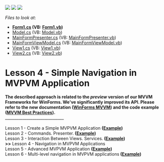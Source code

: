 <!-- default badges list -->
![](https://img.shields.io/endpoint?url=https://codecentral.devexpress.com/api/v1/VersionRange/128615449/14.1.3%2B)
[![](https://img.shields.io/badge/Open_in_DevExpress_Support_Center-FF7200?style=flat-square&logo=DevExpress&logoColor=white)](https://supportcenter.devexpress.com/ticket/details/T136045)
[![](https://img.shields.io/badge/📖_How_to_use_DevExpress_Examples-e9f6fc?style=flat-square)](https://docs.devexpress.com/GeneralInformation/403183)
<!-- default badges end -->
<!-- default file list -->
*Files to look at*:

* **[Form1.cs](./CS/MvpvmNavigation/Form1.cs) (VB: [Form1.vb](./VB/MvpvmNavigation/Form1.vb))**
* [Model.cs](./CS/MvpvmNavigation/Model/Model.cs) (VB: [Model.vb](./VB/MvpvmNavigation/Model/Model.vb))
* [MainFormPresenter.cs](./CS/MvpvmNavigation/Presenter/MainFormPresenter.cs) (VB: [MainFormPresenter.vb](./VB/MvpvmNavigation/Presenter/MainFormPresenter.vb))
* [MainFormViewModel.cs](./CS/MvpvmNavigation/ViewModels/MainFormViewModel.cs) (VB: [MainFormViewModel.vb](./VB/MvpvmNavigation/ViewModels/MainFormViewModel.vb))
* [View1.cs](./CS/MvpvmNavigation/Views/View1.cs) (VB: [View1.vb](./VB/MvpvmNavigation/Views/View1.vb))
* [View2.cs](./CS/MvpvmNavigation/Views/View2.cs) (VB: [View2.vb](./VB/MvpvmNavigation/Views/View2.vb))
<!-- default file list end -->
# Lesson 4 - Simple Navigation in MVPVM Application


<strong>The described approach is related to the <em>preview</em> version of our MVVM Frameworks for WinForms. We've significantly improved its API. Please refer to the new documentation (<a href="https://documentation.devexpress.com/#WindowsForms/CustomDocument113955">WinForms MVVM</a>) and the code example (<a href="https://www.devexpress.com/Support/Center/p/T228317">MVVM Best Practices</a>).</strong><br />______________________________<br /><br />Lesson 1 - Create a Simple MVPVM Application <strong>(<a href="https://www.devexpress.com/Support/Center/p/T127068">Example</a>)</strong><br /> Lesson 2 - Commands. Presenter.<strong> (<a href="https://www.devexpress.com/Support/Center/p/T127997">Example</a>)</strong><br /> Lesson 3 - Interaction Between Views. Services.<strong> (<a href="https://www.devexpress.com/Support/Center/p/T128579">Example</a>)</strong><br /> <strong>>></strong> Lesson 4 - Navigation in MVPVM Applications<br /> Lesson 5 - Advanced MVPVM Application <strong>(<a href="https://www.devexpress.com/Support/Center/p/T136053">Example</a>)<br /></strong>Lesson 6 - Multi-level navigation in MVPVM applications<strong><strong> (<a href="https://www.devexpress.com/Support/Center/Question/Details/T146514">Example</a>)</strong><br /></strong>

<br/>


